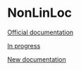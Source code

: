 # NonLinLoc

[Official documentation](http://alomax.free.fr/nlloc/)

[In progress](http://alomax.free.fr/nlloc/docs/)

[New documentation](https://avillasenorh.github.io/NLL_Docs/)
